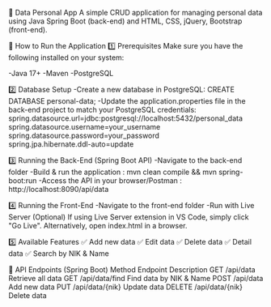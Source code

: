 📌 Data Personal App
A simple CRUD application for managing personal data using Java Spring Boot (back-end) and HTML, CSS, jQuery, Bootstrap (front-end).

🚀 How to Run the Application
1️⃣ Prerequisites
Make sure you have the following installed on your system:

-Java 17+
-Maven
-PostgreSQL

2️⃣ Database Setup
-Create a new database in PostgreSQL: 
      CREATE DATABASE personal-data;
-Update the application.properties file in the back-end project to match your PostgreSQL credentials:
      spring.datasource.url=jdbc:postgresql://localhost:5432/personal_data  
      spring.datasource.username=your_username  
      spring.datasource.password=your_password  
      spring.jpa.hibernate.ddl-auto=update  

3️⃣ Running the Back-End (Spring Boot API)
-Navigate to the back-end folder
-Build & run the application : 
      mvn clean compile && mvn spring-boot:run
-Access the API in your browser/Postman :
      http://localhost:8090/api/data

4️⃣ Running the Front-End
-Navigate to the front-end folder
-Run with Live Server (Optional)
    If using Live Server extension in VS Code, simply click "Go Live".
    Alternatively, open index.html in a browser.


5️⃣ Available Features
✅ Add new data
✅ Edit data
✅ Delete data
✅ Detail data
✅ Search by NIK & Name

🔧 API Endpoints (Spring Boot)
Method	  Endpoint	          Description
GET	      /api/data	          Retrieve all data
GET       /api/data/find      Find data by NIK & Name
POST	    /api/data	          Add new data
PUT	      /api/data/{nik}	    Update data
DELETE	  /api/data/{nik}    	Delete data
